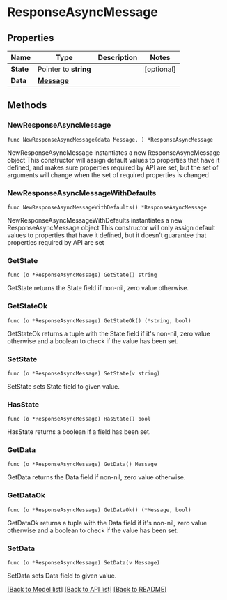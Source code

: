 # ResponseAsyncMessage

## Properties

Name | Type | Description | Notes
------------ | ------------- | ------------- | -------------
**State** | Pointer to **string** |  | [optional] 
**Data** | [**Message**](Message.md) |  | 

## Methods

### NewResponseAsyncMessage

`func NewResponseAsyncMessage(data Message, ) *ResponseAsyncMessage`

NewResponseAsyncMessage instantiates a new ResponseAsyncMessage object
This constructor will assign default values to properties that have it defined,
and makes sure properties required by API are set, but the set of arguments
will change when the set of required properties is changed

### NewResponseAsyncMessageWithDefaults

`func NewResponseAsyncMessageWithDefaults() *ResponseAsyncMessage`

NewResponseAsyncMessageWithDefaults instantiates a new ResponseAsyncMessage object
This constructor will only assign default values to properties that have it defined,
but it doesn't guarantee that properties required by API are set

### GetState

`func (o *ResponseAsyncMessage) GetState() string`

GetState returns the State field if non-nil, zero value otherwise.

### GetStateOk

`func (o *ResponseAsyncMessage) GetStateOk() (*string, bool)`

GetStateOk returns a tuple with the State field if it's non-nil, zero value otherwise
and a boolean to check if the value has been set.

### SetState

`func (o *ResponseAsyncMessage) SetState(v string)`

SetState sets State field to given value.

### HasState

`func (o *ResponseAsyncMessage) HasState() bool`

HasState returns a boolean if a field has been set.

### GetData

`func (o *ResponseAsyncMessage) GetData() Message`

GetData returns the Data field if non-nil, zero value otherwise.

### GetDataOk

`func (o *ResponseAsyncMessage) GetDataOk() (*Message, bool)`

GetDataOk returns a tuple with the Data field if it's non-nil, zero value otherwise
and a boolean to check if the value has been set.

### SetData

`func (o *ResponseAsyncMessage) SetData(v Message)`

SetData sets Data field to given value.



[[Back to Model list]](../README.md#documentation-for-models) [[Back to API list]](../README.md#documentation-for-api-endpoints) [[Back to README]](../README.md)


